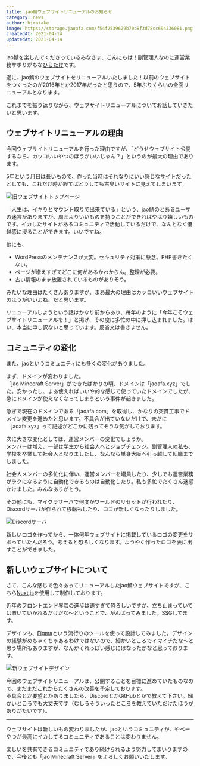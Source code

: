 ```yaml
---
title: jao鯖ウェブサイトリニューアルのお知らせ
category: news
author: hiratake
image: https://storage.jaoafa.com/f54f2539629b70b8f3d78cc694236081.png
createdAt: 2021-04-14
updatedAt: 2021-04-14
---
```


jao鯖を楽しんでくださっているみなさま、こんにちは！副管理人なのに運営業務サボりがちな[ひらたけ](https://twitter.com/Hirotaisou2012)です。

遂に、jao鯖のウェブサイトをリニューアルいたしました！以前のウェブサイトをつくったのが2016年とか2017年だったと思うので、5年ぶりくらいの全面リニューアルとなります。

これまでを振り返りながら、ウェブサイトリニューアルについてお話していきたいと思います。

<!--more-->

## ウェブサイトリニューアルの理由

今回ウェブサイトリニューアルを行った理由ですが、「どうせウェブサイト公開するなら、カッコいいやつのほうがいいじゃん？」というのが最大の理由であります。

5年という月日は長いもので、作った当時はそれなりにいい感じなサイトだったとしても、これだけ時が経てばどうしても古臭いサイトに見えてしまいます。

![旧ウェブサイトトップページ](https://storage.jaoafa.com/c4b964b269867515a23b02f36f566bb9.png)

「人生は、イキりとマウント取りで出来ている」という、jao鯖のとあるユーザの迷言がありますが、周囲よりいいものを持つことができればやはり嬉しいものです。イカしたサイトがあるコミュニティで活動しているだけで、なんとなく優越感に浸ることができます。いいですね。

他にも、

- WordPressのメンテナンスが大変。セキュリティ対策に懸念。PHP書きたくない。
- ページが増えすぎてどこに何があるかわからん。整理が必要。
- 古い情報のまま放置されているものがありそう。

みたいな理由はたくさんありますが、まあ最大の理由はカッコいいウェブサイトのほうがいいよね、だと思います。

リニューアルしようという話はかなり前からあり、毎年のように「今年こそウェブサイトリニューアルを！」と掲げ、その度に多忙の中に押し込まれました。はい、本当に申し訳ないと思っています。反省文は書きません。

## コミュニティの変化

また、jaoというコミュニティにも多くの変化がありました。

まず、ドメインが変わりました。  
「jao Minecraft Server」ができたばかりの頃、ドメインは「jaoafa.xyz」でした。安かったし、まあ使えればいいや的な感じで使っていたドメインでしたが、急にドメインが使えなくなってしまうという事件が起きました。

急ぎで現在のドメインである「jaoafa.com」を取得し、かなりの突貫工事でドメイン変更を進めたと思います。不具合が出ていないだけで、未だに「jaoafa.xyz」って記述がどこかに残ってそうな気がしております。

次に大きな変化としては、運営メンバーの変化でしょうか。  
メンバーは増え、一部は学生から社会人へとジョブチェンジ。副管理人の私も、学校を卒業して社会人となりましたし、なんなら単身大阪へ引っ越して転職までしました。

社会人メンバーの多忙化に伴い、運営メンバーを増員したり、少しでも運営業務がラクになるように自動化できるものは自動化したり。私も多忙でたくさん迷惑かけました。みんなありがとう。

その他にも、マイクラサーバで何度かワールドのリセットが行われたり、Discordサーバが作られて移転もしたり、ロゴが新しくなったりしました。

![Discordサーバ](https://storage.jaoafa.com/de2cde8af735ffbea9e3a3f95892a473.png)

新しいロゴを作ってから、一体何年ウェブサイトに掲載しているロゴの変更をサボっていたんだろう。考えると恐ろしくなります。ようやく作ったロゴを表に出すことができました。

## 新しいウェブサイトについて

さて、こんな感じで色々あってリニューアルしたjao鯖ウェブサイトですが、こちら[Nuxt.js](https://ja.nuxtjs.org/)を使用して制作しております。

近年のフロントエンド界隈の進歩は速すぎて恐ろしいですが、立ち止まっていては置いていかれるだけだな～ということで、がんばってみました。SSGしてます。

デザインも、[Figma](https://www.figma.com/)という流行りのツールを使って設計してみました。デザインの経験がめちゃくちゃあるわけではないので、細かいところでイマイチだな～と思う場所もありますが、なんかそれっぽい感じにはなったかなと思っております。

![新ウェブサイトデザイン](https://storage.jaoafa.com/789d40ff4017981165c0a320a92639a9.png)

今回のウェブサイトリニューアルは、公開することを目標に進めていたものなので、まだまだこれからたくさんの改善を予定しております。  
不具合とか要望とかありましたら、DiscordとかGitHubとかで教えて下さい。細かいところでも大丈夫です（むしろそういったところを教えていただけたほうがありがたいです）。

---

ウェブサイトは新しいもの変わりましたが、jaoというコミュニティが、やべーやつが最高にイカしてるコミュニティであることは変わりません。

楽しいを共有できるコミュニティであり続けられるよう努力してまいりますので、今後とも「jao Minecraft Server」をよろしくお願いいたします。
